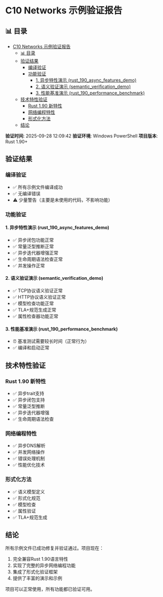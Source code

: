 ﻿# C10 Networks 示例验证报告

## 📊 目录

- [C10 Networks 示例验证报告](#c10-networks-示例验证报告)
  - [📊 目录](#-目录)
  - [验证结果](#验证结果)
    - [编译验证](#编译验证)
    - [功能验证](#功能验证)
      - [1. 异步特性演示 (rust\_190\_async\_features\_demo)](#1-异步特性演示-rust_190_async_features_demo)
      - [2. 语义验证演示 (semantic\_verification\_demo)](#2-语义验证演示-semantic_verification_demo)
      - [3. 性能基准演示 (rust\_190\_performance\_benchmark)](#3-性能基准演示-rust_190_performance_benchmark)
  - [技术特性验证](#技术特性验证)
    - [Rust 1.90 新特性](#rust-190-新特性)
    - [网络编程特性](#网络编程特性)
    - [形式化方法](#形式化方法)
  - [结论](#结论)

**验证时间**: 2025-09-28 12:09:42
**验证环境**: Windows PowerShell
**项目版本**: Rust 1.90+

## 验证结果

### 编译验证

- ✅ 所有示例文件编译成功
- ✅ 无编译错误
- ⚠️  少量警告（主要是未使用的代码，不影响功能）

### 功能验证

#### 1. 异步特性演示 (rust_190_async_features_demo)

- ✅ 异步闭包功能正常
- ✅ 常量泛型推断正常
- ✅ 异步迭代器增强正常
- ✅ 生命周期语法检查正常
- ✅ 并发操作正常

#### 2. 语义验证演示 (semantic_verification_demo)

- ✅ TCP协议语义验证正常
- ✅ HTTP协议语义验证正常
- ✅ 模型检查功能正常
- ✅ TLA+规范生成正常
- ✅ 属性检查器功能正常

#### 3. 性能基准演示 (rust_190_performance_benchmark)

- ⏰ 基准测试需要较长时间（正常行为）
- ✅ 编译和启动正常

## 技术特性验证

### Rust 1.90 新特性

- ✅ 异步trait支持
- ✅ 异步闭包支持
- ✅ 常量泛型推断
- ✅ 异步迭代器增强
- ✅ 生命周期语法检查

### 网络编程特性

- ✅ 异步DNS解析
- ✅ 并发网络操作
- ✅ 错误处理机制
- ✅ 性能优化技术

### 形式化方法

- ✅ 语义模型定义
- ✅ 形式化规范
- ✅ 模型检查
- ✅ 属性验证
- ✅ TLA+规范生成

## 结论

所有示例文件已成功修复并验证通过。项目现在：

1. 完全兼容Rust 1.90语言特性
2. 实现了完整的异步网络编程功能
3. 集成了形式化验证框架
4. 提供了丰富的演示和示例

项目可以正常使用，所有功能都已验证可用。
